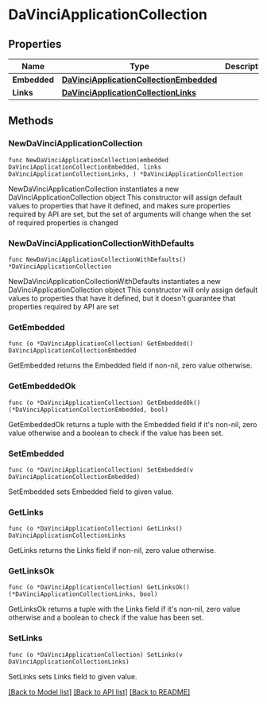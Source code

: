 # DaVinciApplicationCollection

## Properties

Name | Type | Description | Notes
------------ | ------------- | ------------- | -------------
**Embedded** | [**DaVinciApplicationCollectionEmbedded**](DaVinciApplicationCollectionEmbedded.md) |  | 
**Links** | [**DaVinciApplicationCollectionLinks**](DaVinciApplicationCollectionLinks.md) |  | 

## Methods

### NewDaVinciApplicationCollection

`func NewDaVinciApplicationCollection(embedded DaVinciApplicationCollectionEmbedded, links DaVinciApplicationCollectionLinks, ) *DaVinciApplicationCollection`

NewDaVinciApplicationCollection instantiates a new DaVinciApplicationCollection object
This constructor will assign default values to properties that have it defined,
and makes sure properties required by API are set, but the set of arguments
will change when the set of required properties is changed

### NewDaVinciApplicationCollectionWithDefaults

`func NewDaVinciApplicationCollectionWithDefaults() *DaVinciApplicationCollection`

NewDaVinciApplicationCollectionWithDefaults instantiates a new DaVinciApplicationCollection object
This constructor will only assign default values to properties that have it defined,
but it doesn't guarantee that properties required by API are set

### GetEmbedded

`func (o *DaVinciApplicationCollection) GetEmbedded() DaVinciApplicationCollectionEmbedded`

GetEmbedded returns the Embedded field if non-nil, zero value otherwise.

### GetEmbeddedOk

`func (o *DaVinciApplicationCollection) GetEmbeddedOk() (*DaVinciApplicationCollectionEmbedded, bool)`

GetEmbeddedOk returns a tuple with the Embedded field if it's non-nil, zero value otherwise
and a boolean to check if the value has been set.

### SetEmbedded

`func (o *DaVinciApplicationCollection) SetEmbedded(v DaVinciApplicationCollectionEmbedded)`

SetEmbedded sets Embedded field to given value.


### GetLinks

`func (o *DaVinciApplicationCollection) GetLinks() DaVinciApplicationCollectionLinks`

GetLinks returns the Links field if non-nil, zero value otherwise.

### GetLinksOk

`func (o *DaVinciApplicationCollection) GetLinksOk() (*DaVinciApplicationCollectionLinks, bool)`

GetLinksOk returns a tuple with the Links field if it's non-nil, zero value otherwise
and a boolean to check if the value has been set.

### SetLinks

`func (o *DaVinciApplicationCollection) SetLinks(v DaVinciApplicationCollectionLinks)`

SetLinks sets Links field to given value.



[[Back to Model list]](../README.md#documentation-for-models) [[Back to API list]](../README.md#documentation-for-api-endpoints) [[Back to README]](../README.md)


